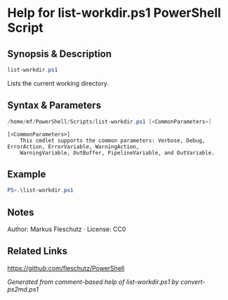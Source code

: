 # Help for list-workdir.ps1 PowerShell Script

## Synopsis & Description
```powershell
list-workdir.ps1
```

Lists the current working directory.

## Syntax & Parameters
```powershell
/home/mf/PowerShell/Scripts/list-workdir.ps1 [<CommonParameters>]
```

```
[<CommonParameters>]
    This cmdlet supports the common parameters: Verbose, Debug, ErrorAction, ErrorVariable, WarningAction, 
    WarningVariable, OutBuffer, PipelineVariable, and OutVariable.
```

## Example
```powershell
PS>.\list-workdir.ps1
```


## Notes
Author: Markus Fleschutz · License: CC0

## Related Links
https://github.com/fleschutz/PowerShell

*Generated from comment-based help of list-workdir.ps1 by convert-ps2md.ps1*

